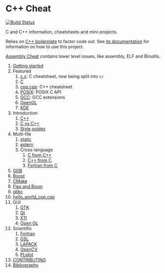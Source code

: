 # C++ Cheat

[![Build Status](https://travis-ci.org/cirosantilli/cpp-cheat.svg?branch=master)](https://travis-ci.org/cirosantilli/cpp-cheat)

C and C++ information, cheatsheets and mini-projects.

Relies on [C++ boilerplate](https://github.com/cirosantilli/cpp-boilerplate) to factor code out. See [its documentation](https://github.com/cirosantilli/cpp-boilerplate/blob/master/README.md) for information on how to use this project.

[Assembly Cheat](https://github.com/cirosantilli/assembly-cheat) contains lower level issues, like assembly, ELF and Binutils.

1.  [Getting started](getting-started.md)
1.  Featured
    1. [c.c](c.c): C cheatsheet, now being split into `c/`
    1. [C](c/)
    1. [cpp.cpp](main_cpp.cpp): C++ cheatsheet
    1. [POSIX](posix/): POSIX C API
    1. [GCC](gcc/): GCC extensions
    1. [OpenGL](opengl/)
    1. [KDE](kde/)
1.  Introduction
    1. [C++](cpp/)
    1. [C vs C++](c-vs-cpp.md)
    1. [Style guides](style-guides.md)
1.  Multi-file
    1.  [static](static.c)
    1.  [extern](extern.c)
    1.  Cross-language
        1.  [C from C++](c-from-cpp/)
        1.  [C++ from C](cpp-from-c/)
        1.  [Fortran from C](fortran-from-c/)
1.  [GDB](gdb/)
1.  [Boost](boost/)
1.  [CMake](cmake.md)
1.  [Flex and Bison](flex-bison/)
1.  [glibc](glibc/)
1.  [hello_world_cpp.cpp](hello_world_cpp.cpp)
1.  GUI
    1. [GTK](gtk/)
    1. [Qt](qt/)
    1. [X11](x11)
    1. [Open GL](opengl/)
1.  Scientific
    1. [Fortran](fortran/)
    1. [GSL](gsl/)
    1. [LAPACK](lapack/)
    1. [OpenCV](opencv/)
    1. [PLplot](plplot/)
1.  [CONTRIBUTING](CONTRIBUTING.md)
1.  [Bibliography](bibliography.md)
